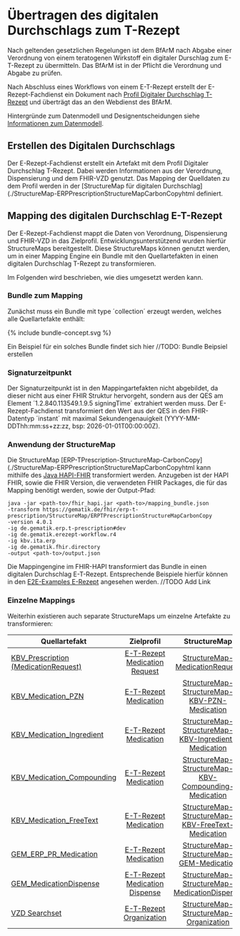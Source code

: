 # Übertragen des digitalen Durchschlags zum T-Rezept

Nach geltenden gesetzlichen Regelungen ist dem BfArM nach Abgabe einer Verordnung von einem teratogenen Wirkstoff ein digitaler Durschlag zum E-T-Rezept zu übermitteln. Das BfArM ist in der Pflicht die Verordnung und Abgabe zu prüfen.

Nach Abschluss eines Workflows von einem E-T-Rezept erstellt der E-Rezept-Fachdienst ein Dokument nach [Profil Digitaler Durchschlag T-Rezept](./StructureDefinition-erp-tprescription-carbon-copy.html) und überträgt das an den Webdienst des BfArM.

Hintergründe zum Datenmodell und Designentscheidungen siehe [Informationen zum Datenmodell](./datamodel.html).

## Erstellen des Digitalen Durchschlags

Der E-Rezept-Fachdienst erstellt ein Artefakt mit dem Profil Digitaler Durchschlag T-Rezept. Dabei werden Informationen aus der Verordnung, Dispensierung und dem FHIR-VZD genutzt.
Das Mapping der Quelldaten zu dem Profil werden in der [StructureMap für digitalen Durchschlag](./StructureMap-ERPPrescriptionStructureMapCarbonCopyhtml definiert.

## Mapping des digitalen Durchschlag E-T-Rezept

Der E-Rezept-Fachdienst mappt die Daten von Verordnung, Dispensierung und FHIR-VZD in das Zielprofil. Entwicklungsunterstützend wurden hierfür StructureMaps bereitgestellt. Diese StructureMaps können genutzt werden, um in einer Mapping Engine ein Bundle mit den Quellartefakten in einen digitalen Durchschlag T-Rezept zu transformieren.

Im Folgenden wird beschrieben, wie dies umgesetzt werden kann.

### Bundle zum Mapping

Zunächst muss ein Bundle mit type ´collection´ erzeugt werden, welches alle Quellartefakte enthält:

<div class="gem-ig-svg-container" style="--box-width: 700px;">
        {% include bundle-concept.svg %}
    </div>

Ein Beispiel für ein solches Bundle findet sich hier //TODO: Bundle Beipsiel erstellen

### Signaturzeitpunkt
Der Signaturzeitpunkt ist in den Mappingartefakten nicht abgebildet, da dieser nicht aus einer FHIR Struktur hervorgeht, sondern aus der QES am Element ´1.2.840.113549.1.9.5 signingTime´ extrahiert werden muss.
Der E-Rezept-Fachdienst transformiert den Wert aus der QES in den FHIR-Datentyp ´instant´ mit maximal Sekundengenauigkeit (YYYY-MM-DDThh:mm:ss+zz:zz, bsp: 2026-01-01T00:00:00Z).

### Anwendung der StructureMap

Die StructureMap [ERP-TPrescription-StructureMap-CarbonCopy](./StructureMap-ERPPrescriptionStructureMapCarbonCopyhtml kann mithilfe des [Java HAPI-FHIR](https://github.com/hapifhir/org.hl7.fhir.core) transformiert werden.
Anzugeben ist der HAPI FHIR, sowie die FHIR Version, die verwendeten FHIR Packages, die für das Mapping benötigt werden, sowie der Output-Pfad:

```
java -jar <path-to>/fhir_hapi.jar <path-to>/mapping_bundle.json 
-transform https://gematik.de/fhir/erp-t-prescription/StructureMap/ERPTPrescriptionStructureMapCarbonCopy 
-version 4.0.1 
-ig de.gematik.erp.t-prescription#dev
-ig de.gematik.erezept-workflow.r4 
-ig kbv.ita.erp
-ig de.gematik.fhir.directory
-output <path-to>/output.json 
```

Die Mappingengine im FHIR-HAPI transformiert das Bundle in einen digitalen Durchschlag E-T-Rezept. Entsprechende Beispiele hierfür können in den [E2E-Examples E-Rezept]() angesehen werden. //TODO Add Link 


### Einzelne Mappings

Weiterhin existieren auch separate StructureMaps um einzelne Artefakte zu transformieren:

| Quellartefakt  | Zielprofil | StructureMap |
| ------------- |:-------------:|:-------------:|
| [KBV_Prescription (MedicationRequest)](https://simplifier.net/erezept/kbv_pr_erp_prescription)| [E-T-Rezept Medication Request](./StructureDefinition-erp-tprescription-medication-request.html) | [StructureMap-MedicationRequest](./StructureMap-ERPTPrescriptionStructureMapMedicationRequest.html)
| [KBV_Medication_PZN](https://simplifier.net/erezept/kbv_pr_erp_medication_pzn) | [E-T-Rezept Medication](./StructureDefinition-erp-tprescription-medication.html)     | [StructureMap-StructureMap-KBV-PZN-Medication](./StructureMap-ERPTPrescriptionStructureMapKBVPZNMedication.html)
| [KBV_Medication_Ingredient](https://simplifier.net/erezept/kbv_pr_erp_medication_ingredient) | [E-T-Rezept Medication](./StructureDefinition-erp-tprescription-medication.html)     | [StructureMap-StructureMap-KBV-Ingredient-Medication](./StructureMap-ERPTPrescriptionStructureMapKBVIngredientMedication.html)
| [KBV_Medication_Compounding](https://simplifier.net/erezept/kbv_pr_erp_medication_compounding) | [E-T-Rezept Medication](./StructureDefinition-erp-tprescription-medication.html)     | [StructureMap-StructureMap-KBV-Compounding-Medication](./StructureMap-ERPTPrescriptionStructureMapKBVCompoundingMedication.html)
| [KBV_Medication_FreeText](https://simplifier.net/erezept/kbv_pr_erp_medication_freetext) | [E-T-Rezept Medication](./StructureDefinition-erp-tprescription-medication.html)     | [StructureMap-StructureMap-KBV-FreeText-Medication](./StructureMap-ERPTPrescriptionStructureMapKBVFreeTextMedication.html)
| [GEM_ERP_PR_Medication](https://simplifier.net/erezept-workflow/gem_erp_pr_medication) | [E-T-Rezept Medication](./StructureDefinition-erp-tprescription-medication.html)     | [StructureMap-StructureMap-GEM-Medication](./StructureMap-ERPTPrescriptionStructureMapGEMMedication.html)
[GEM_MedicationDispense](https://simplifier.net/erezept-workflow/gem_erp_pr_medicationdispense) | [E-T-Rezept Medication Dispense](./StructureDefinition-erp-tprescription-medication-dispense.html) | [StructureMap-StructureMap-MedicationDispense](./StructureMap-ERPTPrescriptionStructureMapMedicationDispense.html)
[VZD Searchset](./StructureDefinition-erp-tprescription-vzd-searchset.html)      | [E-T-Rezept Organization](./StructureDefinition-erp-tprescription-organization.html) | [StructureMap-StructureMap-Organization](./StructureMap-ERPTPrescriptionStructureMapOrganization.html)